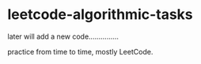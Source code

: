 # leetcode-algorithmic-tasks

later will add a new code...............

practice from time to time,
mostly LeetCode.


